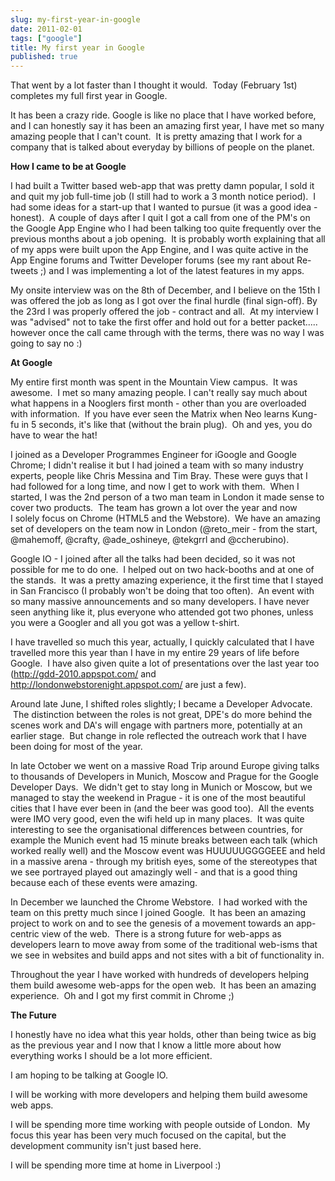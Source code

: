```yaml
---
slug: my-first-year-in-google
date: 2011-02-01
tags: ["google"]
title: My first year in Google
published: true
---
```

<p>That went by a lot faster than I thought it would. &nbsp;Today (February 1st) completes my full first year in Google.</p>
<p />
<div>It has been a crazy ride. Google is like no place that I have worked before, and I can honestly say it has been an amazing first year, I have met so many amazing people that I can't count. &nbsp;It is pretty amazing that I work for a company that is talked about everyday by billions of people on the planet.</div>
<p />
<div><strong>How I came to be at Google</strong></div>
<p />
<div>I had built a Twitter based web-app that was pretty damn popular, I sold it and quit my job full-time job (I still had to work a 3 month notice period). &nbsp;I had some ideas for a start-up that I wanted to&nbsp;pursue&nbsp;(it was a good idea - honest). &nbsp;A couple of days after I quit I got a call from one of the PM's on the Google App Engine who I had been talking too quite frequently over the previous months about a job opening. &nbsp;It is probably worth explaining that all of my apps were built upon the App Engine, and I was quite active in the App Engine forums and Twitter Developer forums (see my rant about Re-tweets ;) and I was implementing a lot of the latest features in my apps.</div>
<p />
<div>My onsite interview was on the 8th of December, and I believe on the 15th I was offered the job as long as I got over the final hurdle (final sign-off). By the 23rd I was properly offered the job - contract and all. &nbsp;At my interview I was "advised" not to take the first offer and hold out for a better packet..... however once the call came through with the terms, there was no way I was going to say no :)</div>
<p />
<div><strong>At Google</strong></div>
<p />
<div>My entire first month was spent in the Mountain View campus. &nbsp;It was awesome. &nbsp;I met so many amazing people. I can't really say much about what happens in a Nooglers first month - other than you are overloaded with information. &nbsp;If you have ever seen the Matrix when Neo learns Kung-fu in 5 seconds, it's like that (without the brain plug). &nbsp;Oh and yes, you do have to wear the hat!</div>
<p />
<div>I joined as a Developer Programmes Engineer for iGoogle and Google Chrome; I didn't realise it but I had joined a team with so many industry experts, people like Chris Messina and Tim Bray. These were guys that I had followed for a long time, and now I get to work with them. &nbsp;When I started, I was the 2nd person of a two man team in London it made sense to cover two products. &nbsp;The team has grown a lot over the year and now I&nbsp;solely&nbsp;focus on Chrome (HTML5 and the Webstore). &nbsp;We have an amazing set of developers on the team now in London (@reto_meir - from the start, @mahemoff, @crafty,&nbsp;@ade_oshineye, @tekgrrl and @ccherubino).</div>
<div>
<p />
<div>Google IO - I joined after all the talks had been decided, so it was not possible for me to do one. &nbsp;I helped out on two hack-booths and at one of the stands. &nbsp;It was a pretty amazing experience, it the first time that I stayed in San Francisco (I probably won't be doing that too often). &nbsp;An event with so many massive&nbsp;announcements&nbsp;and so many developers. I have never seen anything like it, plus everyone who attended got two phones, unless you were a Googler and all you got was a yellow t-shirt.</div>
<p />
<div>I have travelled so much this year,&nbsp;actually, I quickly calculated that I have travelled more this year than I have in my entire 29 years of life before Google. &nbsp;I have also given quite a lot of presentations over the last year too (<a href="http://gdd-2010.appspot.com/">http://gdd-2010.appspot.com/</a> and <a href="http://londonwebstorenight.appspot.com/">http://londonwebstorenight.appspot.com/</a> are just a few).</div>
<p />
<div>Around late June, I shifted roles slightly; I became a Developer Advocate. &nbsp;The distinction between the roles is not great, DPE's do more behind the scenes work and DA's will engage with partners more, potentially at an earlier stage. &nbsp;But change in role reflected the outreach work that I have been doing for most of the year.</div>
<p />
<div>In late October we went on a massive Road Trip around Europe giving talks to thousands of Developers in Munich, Moscow and Prague for the Google Developer Days. &nbsp;We didn't get to stay long in Munich or Moscow, but we managed to stay the weekend in Prague - it is one of the most beautiful cities that I have ever been in (and the beer was good too). &nbsp;All the events were IMO very good, even the wifi held up in many places. &nbsp;It was quite interesting to see the&nbsp;organisational&nbsp;differences between countries, for example the Munich event had 15 minute breaks between each talk (which worked really well) and the Moscow event was HUUUUUGGGGEEE and held in a massive arena - through my british eyes, some of the&nbsp;stereotypes&nbsp;that we see portrayed played out amazingly well - and that is a good thing because each of these events were amazing.</div>
<p />
<div>In December we launched the Chrome Webstore. &nbsp;I had worked with the team on this pretty much since I joined Google. &nbsp;It has been an amazing project to work on and to see the genesis of a movement towards an app-centric view of the web. &nbsp;There is a strong future for web-apps as developers learn to move away from some of the traditional web-isms that we see in websites and build apps and not sites with a bit of functionality in.</div>
</div>
<p />
<div>Throughout the year I have worked with hundreds of&nbsp;developers&nbsp;helping them build awesome web-apps for the open web. &nbsp;It has been an amazing experience. &nbsp;Oh and I got my first commit in Chrome ;)</div>
<p />
<div><strong>The Future</strong></div>
<p />
<div>I honestly have no idea what this year holds, other than being twice as big as the previous year and I now that I know a little more about how everything works I should be a lot more efficient.</div>
<p />
<div>I am hoping to be talking at Google IO. &nbsp;</div>
<p />
<div>I will be working with more developers and helping them build awesome web apps.</div>
<p />
<div>I will be spending more time working with people outside of London. &nbsp;My focus this year has been very much focused on the capital, but the development community isn't just based here.</div>
<p />
<div>I will be spending more time at home in Liverpool :)</div>

